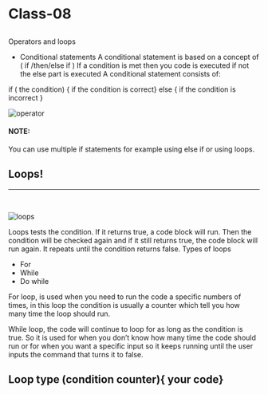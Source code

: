 # Class-08 

## 
Operators and loops 

-	Conditional statements 
A conditional statement is based on a concept of ( if /then/else if )
If a condition is met then you code is executed if not the else part is executed 
A conditional statement consists of:

 if ( the condition) { if the condition is correct} else { if the condition is incorrect }



![operator]( https://ptgmedia.pearsoncmg.com/imprint_downloads/informit/learninglabs/9780133902990/graphics/03tab03.jpg) 

#### NOTE:
You can use multiple if statements for example using  else if or using loops.


## Loops!
______________________________________________________
<br>

![loops](https://www.tutorialspoint.com/javascript/images/for_loop.jpg)

Loops tests the condition. If it returns true, a code block will run. 
Then the condition will be checked again and if it still returns true, the code block will run again.  It repeats until the condition returns false. 
Types of loops 
-	For 
-	While 
-	Do while 

For loop, is used when you need to run the code a specific numbers of times, in this loop the condition is usually a counter which tell you how many time the loop should run. 

While loop, the code will continue to loop for as long as the condition is true. So it is used for when you don’t know how many time the code should run or for when you want a specific input so it keeps running until the user inputs the command that turns it to false. <br>

  ## Loop type (condition counter){ your code}

